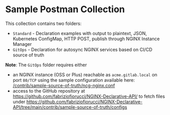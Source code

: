 # Sample Postman Collection

This collection contains two folders:

* `Standard` - Declaration examples with output to plaintext, JSON, Kubernetes ConfigMap, HTTP POST, publish through NGINX Instance Manager
* `GitOps` - Declaration for autosync NGINX services based on CI/CD source of truth

**Note**: The `GitOps` folder requires either
* an NGINX instance (OSS or Plus) reachable as `acme.gitlab.local` on port `80/TCP` using the sample configuration available here: [/contrib/sample-source-of-truth/ncg-nginx.conf](/contrib/sample-source-of-truth/ncg-nginx.conf)
* access to the GitHub repository at https://github.com/fabriziofiorucci/NGINX-Declarative-API/ to fetch files under https://github.com/fabriziofiorucci/NGINX-Declarative-API/tree/main/contrib/sample-source-of-truth/configs
